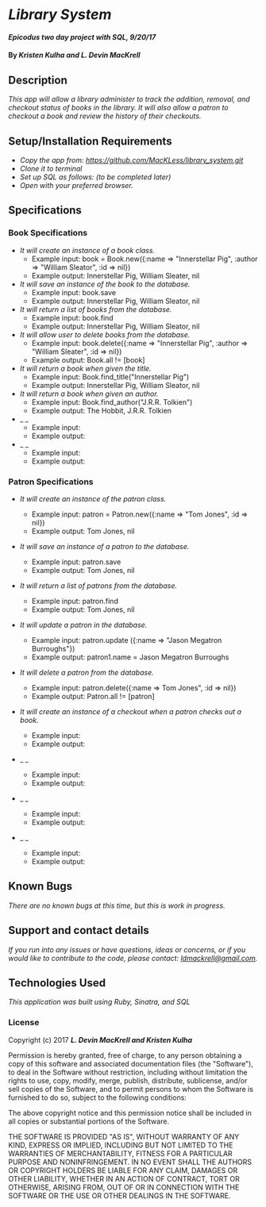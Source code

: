 # _Library System_

#### _Epicodus two day project with SQL, 9/20/17_

#### By _**Kristen Kulha and L. Devin MacKrell**_

## Description

_This app will allow a library administer to track the addition, removal, and checkout status of books in the library. It will also allow a patron to checkout a book and review the history of their checkouts._

## Setup/Installation Requirements

* _Copy the app from: https://github.com/MacKLess/library_system.git_
* _Clone it to terminal_
* _Set up SQL as follows: (to be completed later)_
* _Open with your preferred browser._

## Specifications

### Book Specifications
* _It will create an instance of a book class._
  * Example input: book = Book.new({:name => "Innerstellar Pig", :author => "William Sleator", :id => nil})
  * Example output: Innerstellar Pig, William Sleater, nil
* _It will save an instance of the book to the database._
  * Example input: book.save
  * Example output: Innerstellar Pig, William Sleator, nil
* _It will return a list of books from the database._
  * Example input: book.find
  * Example output: Innerstellar Pig, William Sleator, nil
* _It will allow user to delete books from the database._
  * Example input: book.delete({:name => "Innerstellar Pig", :author => "William Sleater", :id => nil})
  * Example output: Book.all != [book]
* _It will return a book when given the title._
  * Example input: Book.find_title("Innerstellar Pig")
  * Example output: Innerstellar Pig, William Sleator, nil
* _It will return a book when given an author._
  * Example input: Book.find_author("J.R.R. Tolkien")
  * Example output: The Hobbit, J.R.R. Tolkien
* _ _
  * Example input:
  * Example output:
* _ _
  * Example input:
  * Example output:



### Patron Specifications  
* _It will create an instance of the patron class._
  * Example input: patron = Patron.new({:name => "Tom Jones", :id => nil})
  * Example output: Tom Jones, nil
* _It will save an instance of a patron to the database._
  * Example input: patron.save
  * Example output: Tom Jones, nil
* _It will return a list of patrons from the database._
  * Example input: patron.find
  * Example output: Tom Jones, nil
* _It will update a patron in the database._
  * Example input: patron.update ({:name => "Jason Megatron Burroughs"})
  * Example output: patron1.name = Jason Megatron Burroughs
* _It will delete a patron from the database._
  * Example input: patron.delete({:name => Tom Jones", :id => nil})
  * Example output: Patron.all != [patron]





* _It will create an instance of a checkout when a patron checks out a book._
  * Example input:
  * Example output:
* _ _
  * Example input:
  * Example output:
* _ _
  * Example input:
  * Example output:
* _ _
  * Example input:
  * Example output:

## Known Bugs

_There are no known bugs at this time, but this is work in progress._

## Support and contact details

_If you run into any issues or have questions, ideas or concerns, or if you would like to contribute to the code, please contact: ldmackrell@gmail.com._

## Technologies Used

_This application was built using Ruby, Sinatra, and SQL_

### License

Copyright (c) 2017 **_L. Devin MacKrell and Kristen Kulha_**

Permission is hereby granted, free of charge, to any person obtaining a copy
of this software and associated documentation files (the "Software"), to deal
in the Software without restriction, including without limitation the rights
to use, copy, modify, merge, publish, distribute, sublicense, and/or sell
copies of the Software, and to permit persons to whom the Software is
furnished to do so, subject to the following conditions:

The above copyright notice and this permission notice shall be included in all
copies or substantial portions of the Software.

THE SOFTWARE IS PROVIDED "AS IS", WITHOUT WARRANTY OF ANY KIND, EXPRESS OR
IMPLIED, INCLUDING BUT NOT LIMITED TO THE WARRANTIES OF MERCHANTABILITY,
FITNESS FOR A PARTICULAR PURPOSE AND NONINFRINGEMENT. IN NO EVENT SHALL THE
AUTHORS OR COPYRIGHT HOLDERS BE LIABLE FOR ANY CLAIM, DAMAGES OR OTHER
LIABILITY, WHETHER IN AN ACTION OF CONTRACT, TORT OR OTHERWISE, ARISING FROM,
OUT OF OR IN CONNECTION WITH THE SOFTWARE OR THE USE OR OTHER DEALINGS IN THE
SOFTWARE.
